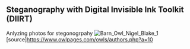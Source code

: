 **Steganography with Digital Invisible Ink Toolkit (DIIRT)**
---
Anlyzing photos for stegonogrpahy
![Barn_Owl_Nigel_Blake_1](https://user-images.githubusercontent.com/66635295/160771075-f81999c9-4b3d-43fd-a95d-950fd7cc3bef.png)
[source]https://www.owlpages.com/owls/authors.php?a=10
